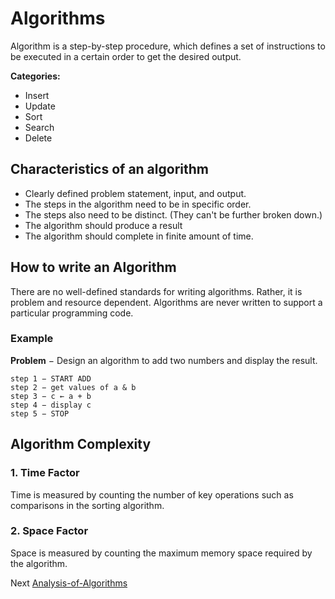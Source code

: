 # Algorithms

Algorithm is a step-by-step procedure, which defines a set of instructions to be executed in a certain order to get the desired output.

**Categories:**

- Insert
- Update
- Sort
- Search
- Delete

## Characteristics of an algorithm

- Clearly defined problem statement, input, and output.
- The steps in the algorithm need to be in specific order.
- The steps also need to be distinct. (They can't be further broken down.)
- The algorithm should produce a result
- The algorithm should complete in finite amount of time.

## How to write an Algorithm

There are no well-defined standards for writing algorithms. Rather, it is problem and resource dependent. Algorithms are never written to support a particular programming code.

### Example

**Problem** − Design an algorithm to add two numbers and display the result.

```algo
step 1 − START ADD
step 2 − get values of a & b
step 3 − c ← a + b
step 4 − display c
step 5 − STOP
```

## Algorithm Complexity

### 1. Time Factor

Time is measured by counting the number of key operations such as comparisons in the sorting algorithm.

### 2. Space Factor

Space is measured by counting the maximum memory space required by the algorithm.

Next [Analysis-of-Algorithms](./1-Algorithm-Analysis/)
